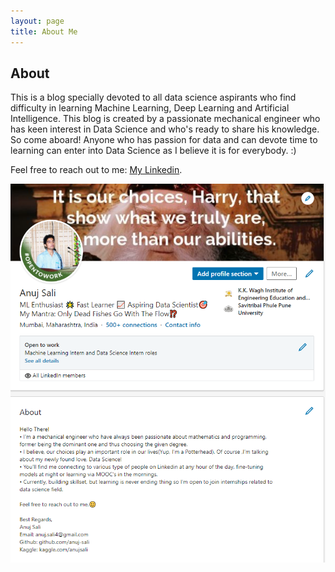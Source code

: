```yaml
---
layout: page
title: About Me
---
```

## About
This is a blog specially devoted to all data science aspirants who find difficulty in learning Machine Learning, Deep Learning and Artificial Intelligence. This blog is created by a passionate mechanical engineer who has keen interest in Data Science and who's ready to share his knowledge.
So come aboard! Anyone who has passion for data and can devote time to learning can enter into Data Science as I believe it is for everybody. :)

Feel free to reach out to me:
[My Linkedin](https://www.linkedin.com/in/anuj-sali/).

![Linkedin](img/linkedin.png "Linkedin")
